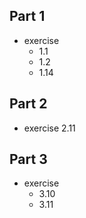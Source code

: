 ## Part 1

- exercise
  - 1.1
  - 1.2
  - 1.14

## Part 2

- exercise 2.11

## Part 3

- exercise
  - 3.10
  - 3.11
